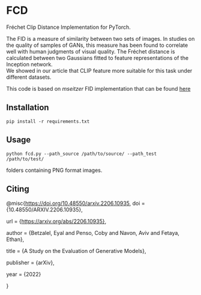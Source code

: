 # FCD
 Fréchet Clip Distance Implementation for PyTorch. 
 
 The FID is a measure of similarity between two sets of images. In studies on the quality of samples of GANs, this measure has been found to correlate well with human judgments of visual quality. The Fréchet distance is calculated between two Gaussians fitted to feature representations of the Inception network.  
 We showed in our article that CLIP feature more suitable for this task under different datasets. 
 
 This code is based on *mseitzer* FID implementation that can be found [here](https://github.com/mseitzer/pytorch-fid)

## Installation

```pip install -r requirements.txt```

## Usage

```python fcd.py --path_source /path/to/source/ --path_test /path/to/test/```

folders containing PNG format images.  

## Citing

@misc{https://doi.org/10.48550/arxiv.2206.10935,
  doi = {10.48550/ARXIV.2206.10935},
  
  url = {https://arxiv.org/abs/2206.10935},
  
  author = {Betzalel, Eyal and Penso, Coby and Navon, Aviv and Fetaya, Ethan},
  
  title = {A Study on the Evaluation of Generative Models},
  
  publisher = {arXiv},
  
  year = {2022}
  
}
